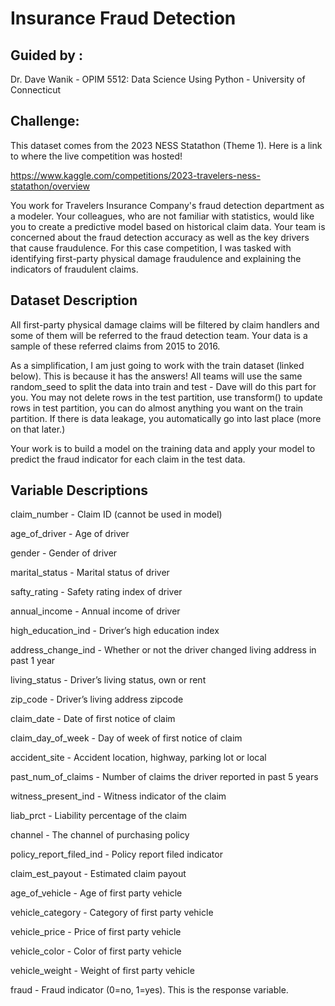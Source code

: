 # Insurance Fraud Detection

## Guided by : 
Dr. Dave Wanik - OPIM 5512: Data Science Using Python - University of Connecticut

## Challenge: 
This dataset comes from the 2023 NESS Statathon (Theme 1). Here is a link to where the live competition was hosted!

https://www.kaggle.com/competitions/2023-travelers-ness-statathon/overview

You work for Travelers Insurance Company's fraud detection department as a modeler. Your colleagues, who are not familiar with statistics, would like you to create a predictive model based on historical claim data. Your team is concerned about the fraud detection accuracy as well as the key drivers that cause fraudulence.
For this case competition, I was tasked with identifying first-party physical damage fraudulence and explaining the indicators of fraudulent claims.


## Dataset Description
All first-party physical damage claims will be filtered by claim handlers and some of them will be referred to the fraud detection team. Your data is a sample of these referred claims from 2015 to 2016.

As a simplification, I am just going to work with the train dataset (linked below). This is because it has the answers! All teams will use the same random_seed to split the data into train and test - Dave will do this part for you. You may not delete rows in the test partition, use transform() to update rows in test partition, you can do almost anything you want on the train partition. If there is data leakage, you automatically go into last place (more on that later.)

Your work is to build a model on the training data and apply your model to predict the fraud indicator for each claim in the test data.

## Variable Descriptions

claim_number - Claim ID (cannot be used in model)

age_of_driver - Age of driver

gender - Gender of driver

marital_status - Marital status of driver

safty_rating - Safety rating index of driver

annual_income - Annual income of driver

high_education_ind - Driver’s high education index

address_change_ind - Whether or not the driver changed living address in past 1 year

living_status - Driver’s living status, own or rent

zip_code - Driver’s living address zipcode

claim_date - Date of first notice of claim

claim_day_of_week - Day of week of first notice of claim

accident_site - Accident location, highway, parking lot or local

past_num_of_claims - Number of claims the driver reported in past 5 years

witness_present_ind - Witness indicator of the claim

liab_prct - Liability percentage of the claim

channel - The channel of purchasing policy

policy_report_filed_ind - Policy report filed indicator

claim_est_payout - Estimated claim payout

age_of_vehicle - Age of first party vehicle

vehicle_category - Category of first party vehicle

vehicle_price - Price of first party vehicle

vehicle_color - Color of first party vehicle

vehicle_weight - Weight of first party vehicle

fraud - Fraud indicator (0=no, 1=yes). This is the response variable.
